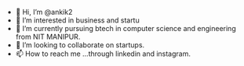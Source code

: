 - 👋 Hi, I’m @ankik2
- 👀 I’m interested in business and startu
- 🌱 I’m currently pursuing btech in computer science and engineering from NIT MANIPUR.
- 💞️ I’m looking to collaborate on startups.
- 📫 How to reach me ...through linkedin and instagram.

<!---
ankik2/ankik2 is a ✨ special ✨ repository because its `README.md` (this file) appears on your GitHub profile.
You can click the Preview link to take a look at your changes.
--->
